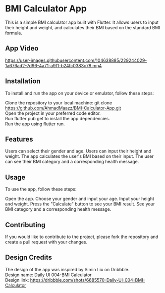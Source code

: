 # BMI Calculator App

This is a simple BMI calculator app built with Flutter. It allows users to input their height and weight, and calculates their BMI based on the standard BMI formula.

## App Video
https://user-images.githubusercontent.com/104638885/229244029-1a676ad2-7d96-4a71-a9f1-b24fc0383c78.mp4

## Installation
To install and run the app on your device or emulator, follow these steps:

Clone the repository to your local machine: git clone\
https://github.com/AhmadMaazz/BMI-Calculator-App.git \
Open the project in your preferred code editor.\
Run flutter pub get to install the app dependencies.\
Run the app using flutter run.

## Features
Users can select their gender and age.
Users can input their height and weight.
The app calculates the user's BMI based on their input.
The user can see their BMI category and a corresponding health message.

## Usage
To use the app, follow these steps:

Open the app.
Choose your gender and input your age.
Input your height and weight.
Press the "Calculate" button to see your BMI result.
See your BMI category and a corresponding health message.

## Contributing
If you would like to contribute to the project, please fork the repository and create a pull request with your changes.

## Design Credits
The design of the app was inspired by Simin Liu on Dribbble.\
Design name: Daily UI 004-BMI Calculator\
Design link: https://dribbble.com/shots/6685570-Daily-UI-004-BMI-Calculator




